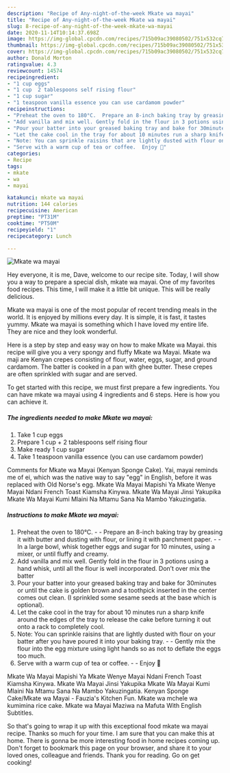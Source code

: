 ```yaml
---
description: "Recipe of Any-night-of-the-week Mkate wa mayai"
title: "Recipe of Any-night-of-the-week Mkate wa mayai"
slug: 8-recipe-of-any-night-of-the-week-mkate-wa-mayai
date: 2020-11-14T10:14:37.698Z
image: https://img-global.cpcdn.com/recipes/715b09ac39080502/751x532cq70/mkate-wa-mayai-recipe-main-photo.jpg
thumbnail: https://img-global.cpcdn.com/recipes/715b09ac39080502/751x532cq70/mkate-wa-mayai-recipe-main-photo.jpg
cover: https://img-global.cpcdn.com/recipes/715b09ac39080502/751x532cq70/mkate-wa-mayai-recipe-main-photo.jpg
author: Donald Morton
ratingvalue: 4.3
reviewcount: 14574
recipeingredient:
- "1 cup eggs"
- "1 cup  2 tablespoons self rising flour"
- "1 cup sugar"
- "1 teaspoon vanilla essence you can use cardamom powder"
recipeinstructions:
- "Preheat the oven to 180°C.  Prepare an 8-inch baking tray by greasing it with butter and dusting with flour, or lining it with parchment paper.  In a large bowl, whisk together eggs and sugar for 10 minutes, using a mixer, or until fluffy and creamy."
- "Add vanilla and mix well. Gently fold in the flour in 3 potions using a hand whisk, until all the flour is well incorporated. Don’t over mix the batter"
- "Pour your batter into your greased baking tray and bake for 30minutes or until the cake is golden brown and a toothpick inserted in the center comes out clean. (I sprinkled some sesame seeds at the base which is optional)."
- "Let the cake cool in the tray for about 10 minutes run a sharp knife around the edges of the tray to release the cake before turning it out onto a rack to completely cool."
- "Note: You can sprinkle raisins that are lightly dusted with flour on your batter after you have poured it into your baking tray.  Gently mix the flour into the egg mixture using light hands so as not to deflate the eggs too much."
- "Serve with a warm cup of tea or coffee.  Enjoy 🌹"
categories:
- Recipe
tags:
- mkate
- wa
- mayai

katakunci: mkate wa mayai 
nutrition: 144 calories
recipecuisine: American
preptime: "PT31M"
cooktime: "PT50M"
recipeyield: "1"
recipecategory: Lunch

---
```



![Mkate wa mayai](https://img-global.cpcdn.com/recipes/715b09ac39080502/751x532cq70/mkate-wa-mayai-recipe-main-photo.jpg)

Hey everyone, it is me, Dave, welcome to our recipe site. Today, I will show you a way to prepare a special dish, mkate wa mayai. One of my favorites food recipes. This time, I will make it a little bit unique. This will be really delicious.

Mkate wa mayai is one of the most popular of recent trending meals in the world. It is enjoyed by millions every day. It is simple, it is fast, it tastes yummy. Mkate wa mayai is something which I have loved my entire life. They are nice and they look wonderful.

Here is a step by step and easy way on how to make Mkate wa Mayai. this recipe will give you a very spongy and fluffy Mkate wa Mayai. Mkate wa maji are Kenyan crepes consisting of flour, water, eggs, sugar, and ground cardamom. The batter is cooked in a pan with ghee butter. These crepes are often sprinkled with sugar and are served.


To get started with this recipe, we must first prepare a few ingredients. You can have mkate wa mayai using 4 ingredients and 6 steps. Here is how you can achieve it.

<!--inarticleads1-->

##### The ingredients needed to make Mkate wa mayai:

1. Take 1 cup eggs
1. Prepare 1 cup + 2 tablespoons self rising flour
1. Make ready 1 cup sugar
1. Take 1 teaspoon vanilla essence (you can use cardamom powder)


Comments for Mkate wa Mayai (Kenyan Sponge Cake). Yai, mayai reminds me of ei, which was the native way to say &#34;egg&#34; in English, before it was replaced with Old Norse&#39;s egg. Mkate Wa Mayai Mapishi Ya Mkate Wenye Mayai Ndani French Toast Kiamsha Kinywa. Mkate Wa Mayai Jinsi Yakupika Mkate Wa Mayai Kumi Mlaini Na Mtamu Sana Na Mambo Yakuzingatia. 

<!--inarticleads2-->

##### Instructions to make Mkate wa mayai:

1. Preheat the oven to 180°C. -  - Prepare an 8-inch baking tray by greasing it with butter and dusting with flour, or lining it with parchment paper. -  - In a large bowl, whisk together eggs and sugar for 10 minutes, using a mixer, or until fluffy and creamy.
1. Add vanilla and mix well. Gently fold in the flour in 3 potions using a hand whisk, until all the flour is well incorporated. Don’t over mix the batter
1. Pour your batter into your greased baking tray and bake for 30minutes or until the cake is golden brown and a toothpick inserted in the center comes out clean. (I sprinkled some sesame seeds at the base which is optional).
1. Let the cake cool in the tray for about 10 minutes run a sharp knife around the edges of the tray to release the cake before turning it out onto a rack to completely cool.
1. Note: You can sprinkle raisins that are lightly dusted with flour on your batter after you have poured it into your baking tray. -  - Gently mix the flour into the egg mixture using light hands so as not to deflate the eggs too much.
1. Serve with a warm cup of tea or coffee. -  - Enjoy 🌹


Mkate Wa Mayai Mapishi Ya Mkate Wenye Mayai Ndani French Toast Kiamsha Kinywa. Mkate Wa Mayai Jinsi Yakupika Mkate Wa Mayai Kumi Mlaini Na Mtamu Sana Na Mambo Yakuzingatia. Kenyan Sponge Cake/Mkate wa Mayai - Fauzia&#39;s Kitchen Fun. Mkate wa mchele wa kumimina rice cake. Mkate wa Mayai Maziwa na Mafuta With English Subtitles. 

So that's going to wrap it up with this exceptional food mkate wa mayai recipe. Thanks so much for your time. I am sure that you can make this at home. There is gonna be more interesting food in home recipes coming up. Don't forget to bookmark this page on your browser, and share it to your loved ones, colleague and friends. Thank you for reading. Go on get cooking!
